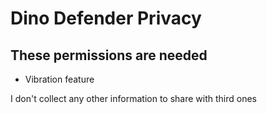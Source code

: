 # Dino Defender Privacy

## These permissions are needed

* Vibration feature

I don't collect any other information to share with third ones
